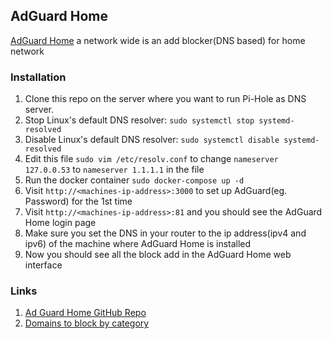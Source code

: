 ## AdGuard Home
[AdGuard Home](https://adguard.com/en/adguard-home/overview.html) a network wide is an add blocker(DNS based) for home network

### Installation
1. Clone this repo on the server where you want to run Pi-Hole as DNS server.
2. Stop Linux's default DNS resolver: `sudo systemctl stop systemd-resolved`
3. Disable Linux's default DNS resolver: `sudo systemctl disable systemd-resolved`
4. Edit this file `sudo vim /etc/resolv.conf` to change `nameserver 127.0.0.53` to `nameserver 1.1.1.1` in the file
5. Run the docker container `sudo docker-compose up -d`
6. Visit `http://<machines-ip-address>:3000` to set up AdGuard(eg. Password) for the 1st time
7. Visit `http://<machines-ip-address>:81` and you should see the AdGuard Home login page
8. Make sure you set the DNS in your router to the ip address(ipv4 and ipv6) of the machine where AdGuard Home is installed
9. Now you should see all the block add in the AdGuard Home web interface


### Links
1. [Ad Guard Home GitHub Repo](https://github.com/AdguardTeam/AdGuardHome)
2. [Domains to block by category](https://github.com/StevenBlack/hosts)